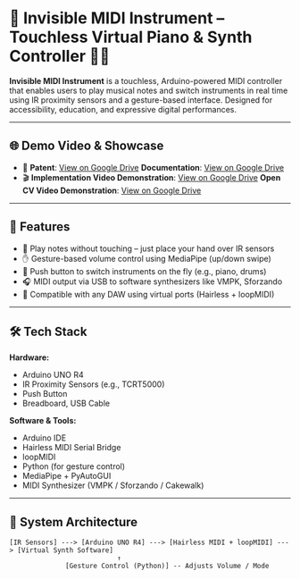 # 🎹 Invisible MIDI Instrument – Touchless Virtual Piano & Synth Controller 🤖🎶

**Invisible MIDI Instrument** is a touchless, Arduino-powered MIDI controller that enables users to play musical notes and switch instruments in real time using IR proximity sensors and a gesture-based interface. Designed for accessibility, education, and expressive digital performances.

---

## 🌐 Demo Video & Showcase

- 📘 **Patent**: [View on Google Drive](https://docs.google.com/document/d/17VIqeLlCFfCs6dcscxVjFq8-mosPkg0E/edit?usp=drive_link&ouid=116562006823796761917&rtpof=true&sd=true) **Documentation**: [View on Google Drive](https://drive.google.com/file/d/1zdBckKSIkR9P2P5XXTRMILe0yYEw_O_q/view?usp=drive_link)
- 🎬 **Implementation Video Demonstration**: [View on Google Drive](https://drive.google.com/file/d/1_DCrn2rYo8GHHWHBQtYG0IISiD0iFFea/view?usp=drive_link) 
**Open CV Video Demonstration**: [View on Google Drive](https://drive.google.com/file/d/1fRu_DPyqV8VpqjAnLNWHHTMdxc2kJyTc/view?usp=drive_link) 
---

## 🚀 Features

- 🎵 Play notes without touching – just place your hand over IR sensors  
- ✋ Gesture-based volume control using MediaPipe (up/down swipe)  
- 🔁 Push button to switch instruments on the fly (e.g., piano, drums)  
- 🎧 MIDI output via USB to software synthesizers like VMPK, Sforzando  
- 🔌 Compatible with any DAW using virtual ports (Hairless + loopMIDI)

---

## 🛠️ Tech Stack

**Hardware:**  
- Arduino UNO R4  
- IR Proximity Sensors (e.g., TCRT5000)  
- Push Button  
- Breadboard, USB Cable

**Software & Tools:**  
- Arduino IDE  
- Hairless MIDI Serial Bridge  
- loopMIDI  
- Python (for gesture control)  
- MediaPipe + PyAutoGUI  
- MIDI Synthesizer (VMPK / Sforzando / Cakewalk)

---

## 🧪 System Architecture

```text
[IR Sensors] ---> [Arduino UNO R4] ---> [Hairless MIDI + loopMIDI] ---> [Virtual Synth Software]
                           ↑
              [Gesture Control (Python)] -- Adjusts Volume / Mode

